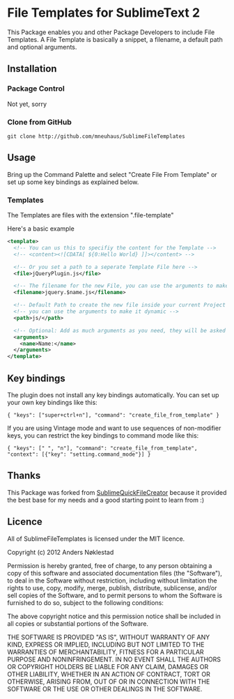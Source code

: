 # File Templates for SublimeText 2

This Package enables you and other Package Developers to include File Templates.
A File Template is basically a snippet, a filename, a default path and optional arguments.

## Installation

### Package Control

Not yet, sorry

### Clone from GitHub

    git clone http://github.com/mneuhaus/SublimeFileTemplates

## Usage

Bring up the Command Palette and select "Create File From Template" or set up some key bindings as
explained below.

### Templates

The Templates are files with the extension ".file-template"

Here's a basic example 

```xml
<template>
  <!-- You can us this to specifiy the content for the Template -->
  <!-- <content><![CDATA[ ${0:Hello World} ]]></content> -->

  <!-- Or you set a path to a seperate Template File here -->
  <file>jQueryPlugin.js</file>

  <!-- The filename for the new File, you can use the arguments to make it dynamic -->
  <filename>jquery.$name.js</filename>

  <!-- Default Path to create the new file inside your current Project -->
  <!-- you can use the arguments to make it dynamic -->
  <path>js/</path>

  <!-- Optional: Add as much arguments as you need, they will be asked in the order specified -->
  <arguments>
    <name>Name:</name>
  </arguments>
</template>
```

## Key bindings

The plugin does not install any key bindings automatically. You can set up
your own key bindings like this:

    { "keys": ["super+ctrl+n"], "command": "create_file_from_template" }

If you are using Vintage mode and want to use sequences of non-modifier keys,
you can restrict the key bindings to command mode like this:

    { "keys": [" ", "n"], "command": "create_file_from_template", "context": [{"key": "setting.command_mode"}] }


## Thanks

This Package was forked from [SublimeQuickFileCreator](https://github.com/noklesta/SublimeQuickFileCreator) because it provided the best base for my needs and a good starting point to learn from :)

## Licence

All of SublimeFileTemplates is licensed under the MIT licence.

  Copyright (c) 2012 Anders Nøklestad

  Permission is hereby granted, free of charge, to any person obtaining a copy
  of this software and associated documentation files (the "Software"), to deal
  in the Software without restriction, including without limitation the rights
  to use, copy, modify, merge, publish, distribute, sublicense, and/or sell
  copies of the Software, and to permit persons to whom the Software is
  furnished to do so, subject to the following conditions:

  The above copyright notice and this permission notice shall be included in
  all copies or substantial portions of the Software.

  THE SOFTWARE IS PROVIDED "AS IS", WITHOUT WARRANTY OF ANY KIND, EXPRESS OR
  IMPLIED, INCLUDING BUT NOT LIMITED TO THE WARRANTIES OF MERCHANTABILITY,
  FITNESS FOR A PARTICULAR PURPOSE AND NONINFRINGEMENT. IN NO EVENT SHALL THE
  AUTHORS OR COPYRIGHT HOLDERS BE LIABLE FOR ANY CLAIM, DAMAGES OR OTHER
  LIABILITY, WHETHER IN AN ACTION OF CONTRACT, TORT OR OTHERWISE, ARISING FROM,
  OUT OF OR IN CONNECTION WITH THE SOFTWARE OR THE USE OR OTHER DEALINGS IN
  THE SOFTWARE.